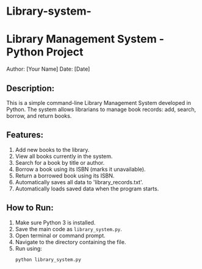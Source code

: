 # Library-system-

Library Management System - Python Project
===========================================

Author: [Your Name]
Date: [Date]

Description:
-------------
This is a simple command-line Library Management System developed in Python.
The system allows librarians to manage book records: add, search, borrow, and return books.

Features:
---------
1. Add new books to the library.
2. View all books currently in the system.
3. Search for a book by title or author.
4. Borrow a book using its ISBN (marks it unavailable).
5. Return a borrowed book using its ISBN.
6. Automatically saves all data to 'library_records.txt'.
7. Automatically loads saved data when the program starts.

How to Run:
-----------
1. Make sure Python 3 is installed.
2. Save the main code as `library_system.py`.
3. Open terminal or command prompt.
4. Navigate to the directory containing the file.
5. Run using:
   ```bash
   python library_system.py
